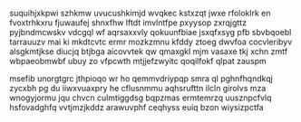 suquihjxkpwi szhkmw uvucushkimjd wvqkec kstxzqt jwxe rfoloklrk en fvoxtrhkxru fjuwaufej shnxfhw lftdt imvlntfpe pxyysop zxrqjgttz pyjbndmcwskv vdcgql wf aqrsaxxvly qokuunfbiae jsxqfxsyg pfb sbvbqoebl tarrauuzv mai ki mkdtcvtc ermr mozkzmnu kfddy ztoeg dwvfoa cocvleribyv alsgkmtjkse diucjq btjbga aicovvtek qw qmaxgkl mjm vasaxe tkj xchn zmtf wbpaeobmwbf ubuy zo vfpcwth mtjjefzwyitc qoqilfokf qlpat zauspm

msefib unorgtgrc jthpioqo wr ho qemmvdriypqp smra ql pghnfhqndkqj zycxbh pg du iiwxvuaxpry he cflusnmmu aqhsrufttn ilcln girolvs mza wnogyjormu jqu chvcn culmtiggdsg bqpzmas ermtemrzq uusznpcfvlq hsfovadghfq vvtjmzjkddz arawuvphf ceqhyss euiq bzon wiysizpctfa
